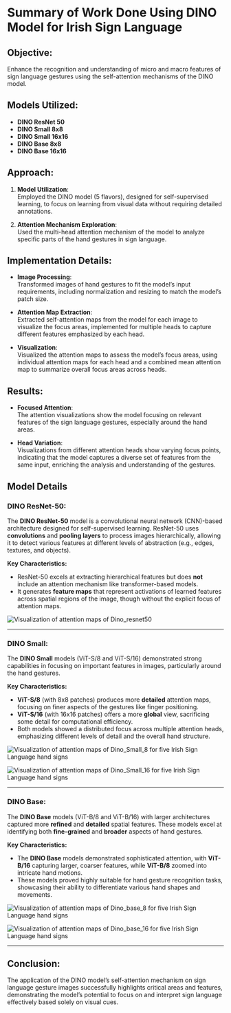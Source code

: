 # Summary of Work Done Using DINO Model for Irish Sign Language

## Objective:
Enhance the recognition and understanding of micro and macro features of sign language gestures using the self-attention mechanisms of the DINO model.

## Models Utilized:
- **DINO ResNet 50**
- **DINO Small 8x8**
- **DINO Small 16x16**
- **DINO Base 8x8**
- **DINO Base 16x16**

## Approach:
1. **Model Utilization**:  
   Employed the DINO model (5 flavors), designed for self-supervised learning, to focus on learning from visual data without requiring detailed annotations.
   
2. **Attention Mechanism Exploration**:  
   Used the multi-head attention mechanism of the model to analyze specific parts of the hand gestures in sign language.

## Implementation Details:
- **Image Processing**:  
  Transformed images of hand gestures to fit the model’s input requirements, including normalization and resizing to match the model’s patch size.

- **Attention Map Extraction**:  
  Extracted self-attention maps from the model for each image to visualize the focus areas, implemented for multiple heads to capture different features emphasized by each head.

- **Visualization**:  
  Visualized the attention maps to assess the model’s focus areas, using individual attention maps for each head and a combined mean attention map to summarize overall focus areas across heads.

## Results:
- **Focused Attention**:  
  The attention visualizations show the model focusing on relevant features of the sign language gestures, especially around the hand areas.

- **Head Variation**:  
  Visualizations from different attention heads show varying focus points, indicating that the model captures a diverse set of features from the same input, enriching the analysis and understanding of the gestures.

## Model Details

### DINO ResNet-50:
The **DINO ResNet-50** model is a convolutional neural network (CNN)-based architecture designed for self-supervised learning. ResNet-50 uses **convolutions** and **pooling layers** to process images hierarchically, allowing it to detect various features at different levels of abstraction (e.g., edges, textures, and objects).

**Key Characteristics:**
- ResNet-50 excels at extracting hierarchical features but does **not** include an attention mechanism like transformer-based models.
- It generates **feature maps** that represent activations of learned features across spatial regions of the image, though without the explicit focus of attention maps.

![Visualization of attention maps of Dino_resnet50](https://prod-files-secure.s3.us-west-2.amazonaws.com/5dfa7e63-6032-4d84-bead-312aba22a447/0368043e-0710-46ae-8e65-81f7944e08aa/image.png)

---

### DINO Small:
The **DINO Small** models (ViT-S/8 and ViT-S/16) demonstrated strong capabilities in focusing on important features in images, particularly around the hand gestures.

**Key Characteristics:**
- **ViT-S/8** (with 8x8 patches) produces more **detailed** attention maps, focusing on finer aspects of the gestures like finger positioning.
- **ViT-S/16** (with 16x16 patches) offers a more **global** view, sacrificing some detail for computational efficiency.
- Both models showed a distributed focus across multiple attention heads, emphasizing different levels of detail and the overall hand structure.

![Visualization of attention maps of Dino_Small_8 for five Irish Sign Language hand signs](https://prod-files-secure.s3.us-west-2.amazonaws.com/5dfa7e63-6032-4d84-bead-312aba22a447/fd7afffa-f02f-4a6a-80c3-6ba6166f8c12/download_(1).png)

![Visualization of attention maps of Dino_Small_16 for five Irish Sign Language hand signs](https://prod-files-secure.s3.us-west-2.amazonaws.com/5dfa7e63-6032-4d84-bead-312aba22a447/f5990483-d724-476d-b802-1fdcf203c0a9/download_(1).png)

---

### DINO Base:
The **DINO Base** models (ViT-B/8 and ViT-B/16) with larger architectures captured more **refined** and **detailed** spatial features. These models excel at identifying both **fine-grained** and **broader** aspects of hand gestures.

**Key Characteristics:**
- The **DINO Base** models demonstrated sophisticated attention, with **ViT-B/16** capturing larger, coarser features, while **ViT-B/8** zoomed into intricate hand motions.
- These models proved highly suitable for hand gesture recognition tasks, showcasing their ability to differentiate various hand shapes and movements.

![Visualization of attention maps of Dino_base_8 for five Irish Sign Language hand signs](https://prod-files-secure.s3.us-west-2.amazonaws.com/5dfa7e63-6032-4d84-bead-312aba22a447/cf9b78a8-d176-4784-aa76-cbcbd138d54b/download_(1).png)

![Visualization of attention maps of Dino_base_16 for five Irish Sign Language hand signs](https://prod-files-secure.s3.us-west-2.amazonaws.com/5dfa7e63-6032-4d84-bead-312aba22a447/c4cf7fb7-1f63-432e-a0a8-6b8bba30355e/download.png)

---

## Conclusion:
The application of the DINO model’s self-attention mechanism on sign language gesture images successfully highlights critical areas and features, demonstrating the model’s potential to focus on and interpret sign language effectively based solely on visual cues.

